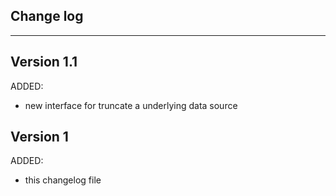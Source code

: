 ## Change log
----------------------

Version 1.1
-------------

ADDED:
 
- new interface for truncate a underlying data source

Version 1
-------------

ADDED:
 
- this changelog file
